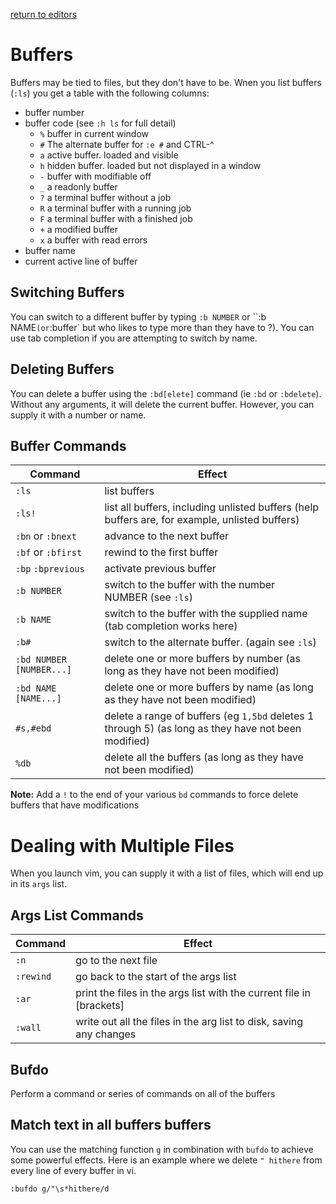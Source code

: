 [return to editors](../../editors.md)

# Buffers

Buffers may be tied to files, but they don't have to be. 
Wnen you list buffers (`:ls`) you get a table with the following columns:

- buffer number
- buffer code (see `:h ls` for full detail)
  - `%` buffer in current window
  - `#` The alternate buffer for `:e #` and CTRL-^
  - `a` active buffer. loaded and visible
  - `h` hidden buffer. loaded but not displayed in a window
  - `-` buffer with modifiable off
  - `_` a readonly buffer
  - `?` a terminal buffer without a job
  - `R` a terminal buffer with a running job
  - `F` a terminal buffer with a finished job
  - `+` a modified buffer
  - `x` a buffer with read errors
- buffer name
- current active line of buffer

## Switching Buffers

You can switch to a different buffer by typing `:b NUMBER` or ``:b NAME` (or `:buffer` but who likes to type more than they have to ?). You can use tab completion if you are attempting to switch by name.

## Deleting Buffers
You can delete a buffer using the `:bd[elete]` command (ie `:bd` or `:bdelete`). Without any arguments, it will
delete the current buffer. However, you can supply it with a number or name.

## Buffer Commands

Command | Effect
--- | ---
`:ls` | list buffers
`:ls!` | list all buffers, including unlisted buffers (help buffers are, for example, unlisted buffers)
`:bn` or `:bnext` | advance to the next buffer
`:bf` or `:bfirst` | rewind to the first buffer
`:bp` `:bprevious` | activate previous buffer
`:b NUMBER` | switch to the buffer with the number NUMBER (see `:ls`)
`:b NAME` | switch to the buffer with the supplied name (tab completion works here)
`:b#` | switch to the alternate buffer. (again see `:ls`)
`:bd NUMBER [NUMBER...]` | delete one or more buffers by number (as long as they have not been modified)
`:bd NAME [NAME...]` | delete one or more buffers by name (as long as they have not been modified)
`#s,#ebd` | delete a range of buffers (eg `1,5bd` deletes 1 through 5) (as long as they have not been modified)
`%db` | delete all the buffers (as long as they have not been modified)

**Note:** Add a `!` to the end of your various `bd` commands to force delete buffers that have modifications

# Dealing with Multiple Files

When you launch vim, you can supply it with a list of files, which will end up in its  `args` list. 

## Args List Commands

Command | Effect
--- | ---
`:n` | go to the next file
`:rewind` | go back to the start of the args list
`:ar` | print the files in the args list with the current file in [brackets]
`:wall` | write out all the files in the arg list to disk, saving any changes

## Bufdo
Perform a command or series of commands on all of the buffers

## Match text in all buffers buffers 
You can use the matching function `g` in combination with `bufdo` to achieve some powerful effects. Here is an example where we 
delete `" hithere` from every line of every buffer in vi.
```
:bufdo g/"\s*hithere/d
```
